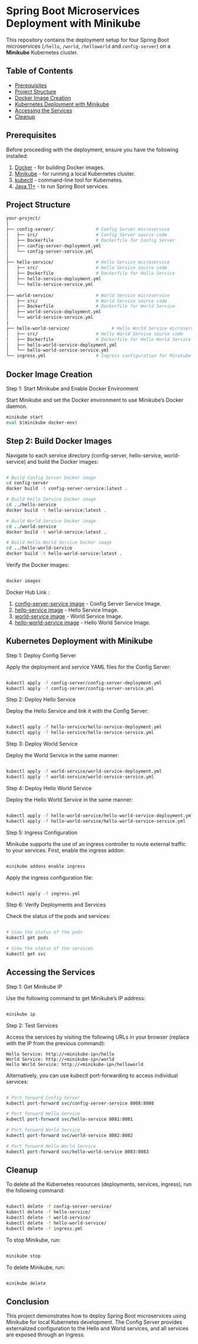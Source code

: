 # Spring Boot Microservices Deployment with Minikube

This repository contains the deployment setup for four Spring Boot microservices (`/hello`, `/world`, `/helloworld` and `config-server`) on a **Minikube** Kubernetes cluster.

## Table of Contents
- [Prerequisites](#prerequisites)
- [Project Structure](#project-structure)
- [Docker Image Creation](#docker-image-creation)
- [Kubernetes Deployment with Minikube](#kubernetes-deployment-with-minikube)
- [Accessing the Services](#accessing-the-services)
- [Cleanup](#cleanup)

## Prerequisites

Before proceeding with the deployment, ensure you have the following installed:

1. [Docker](https://docs.docker.com/get-docker/) - for building Docker images.
2. [Minikube](https://minikube.sigs.k8s.io/docs/start/) - for running a local Kubernetes cluster.
3. [kubectl](https://kubernetes.io/docs/tasks/tools/install-kubectl/) - command-line tool for Kubernetes.
4. [Java 11+](https://www.oracle.com/java/technologies/javase-jdk11-downloads.html) - to run Spring Boot services.

## Project Structure

```bash
your-project/
│
├── config-server/                # Config Server microservice
│   ├── src/                      # Config Server source code
│   ├── Dockerfile                # Dockerfile for Config Server
│   ├── config-server-deployment.yml
│   └── config-server-service.yml
│
├── hello-service/                # Hello Service microservice
│   ├── src/                      # Hello Service source code
│   ├── Dockerfile                # Dockerfile for Hello Service
│   ├── hello-service-deployment.yml
│   └── hello-service-service.yml
│
├── world-service/                # World Service microservice
│   ├── src/                      # World Service source code
│   ├── Dockerfile                # Dockerfile for World Service
│   ├── world-service-deployment.yml
│   └── world-service-service.yml
|
├── hello-world-service/                # Hello World Service microservice
│   ├── src/                      # Hello World Service source code
│   ├── Dockerfile                # Dockerfile for Hello World Service
│   ├── hello-world-service-deployment.yml
│   └── hello-world-service-service.yml
└── ingress.yml                   # Ingress configuration for Minikube

```

## Docker Image Creation

Step 1: Start Minikube and Enable Docker Environment

Start Minikube and set the Docker environment to use Minikube’s Docker daemon.

```bash
minikube start
eval $(minikube docker-env)
```

## Step 2: Build Docker Images

Navigate to each service directory (config-server, hello-service, world-service) and build the Docker images:

```bash

# Build Config Server Docker image
cd config-server
docker build -t config-server-service:latest .

# Build Hello Service Docker image
cd ../hello-service
docker build -t hello-service:latest .

# Build World Service Docker image
cd ../world-service
docker build -t world-service:latest .

# Build Hello World Service Docker image
cd ../hello-world-service
docker build -t hello-world-service:latest .
```

Verify the Docker images:

```bash

docker images
```

Docker Hub Link :
1. [config-server-service image](https://hub.docker.com/repository/docker/meet1699/config-server-service) - Config Server Service Image.
2. [hello-service image](https://hub.docker.com/repository/docker/meet1699/hello-service) - Hello Service Image.
3. [world-service image](https://hub.docker.com/repository/docker/meet1699/world-service) - World Service Image.
4. [hello-world-service image](https://hub.docker.com/repository/docker/meet1699/hello-world-service) - Hello World Service Image.



## Kubernetes Deployment with Minikube

Step 1: Deploy Config Server

Apply the deployment and service YAML files for the Config Server:

```bash

kubectl apply -f config-server/config-server-deployment.yml
kubectl apply -f config-server/config-server-service.yml
```

Step 2: Deploy Hello Service

Deploy the Hello Service and link it with the Config Server:

```bash

kubectl apply -f hello-service/hello-service-deployment.yml
kubectl apply -f hello-service/hello-service-service.yml
```

Step 3: Deploy World Service

Deploy the World Service in the same manner:

```bash

kubectl apply -f world-service/world-service-deployment.yml
kubectl apply -f world-service/world-service-service.yml
```

Step 4: Deploy Hello World Service

Deploy the Hello World Service in the same manner:

```bash

kubectl apply -f hello-world-service/hello-world-service-deployment.yml
kubectl apply -f hello-world-service/hello-world-service-service.yml
```

Step 5: Ingress Configuration

Minikube supports the use of an ingress controller to route external traffic to your services. First, enable the ingress addon:

```bash

minikube addons enable ingress
```

Apply the ingress configuration file:

```bash

kubectl apply -f ingress.yml
```

Step 6: Verify Deployments and Services

Check the status of the pods and services:

```bash

# View the status of the pods
kubectl get pods

# View the status of the services
kubectl get svc
```

## Accessing the Services

Step 1: Get Minikube IP

Use the following command to get Minikube’s IP address:

```bash

minikube ip
```

Step 2: Test Services

Access the services by visiting the following URLs in your browser (replace <minikube-ip> with the IP from the previous command):

    Hello Service: http://<minikube-ip>/hello
    World Service: http://<minikube-ip>/world
    Hello World Service: http://<minikube-ip>/helloworld

Alternatively, you can use kubectl port-forwarding to access individual services:

```bash

# Port forward Config Server
kubectl port-forward svc/config-server-service 8088:8088

# Port forward Hello Service
kubectl port-forward svc/hello-service 8081:8081

# Port forward World Service
kubectl port-forward svc/world-service 8082:8082

# Port forward Hello World Service
kubectl port-forward svc/hello-world-service 8083:8083
```

## Cleanup

To delete all the Kubernetes resources (deployments, services, ingress), run the following command:

```bash

kubectl delete -f config-server-service/
kubectl delete -f hello-service/
kubectl delete -f world-service/
kubectl delete -f hello-world-service/
kubectl delete -f ingress.yml
```

To stop Minikube, run:

```bash

minikube stop
```

To delete Minikube, run:

```bash

minikube delete
```

## Conclusion

This project demonstrates how to deploy Spring Boot microservices using Minikube for local Kubernetes development. The Config Server provides externalized configuration to the Hello and World services, and all services are exposed through an Ingress.

